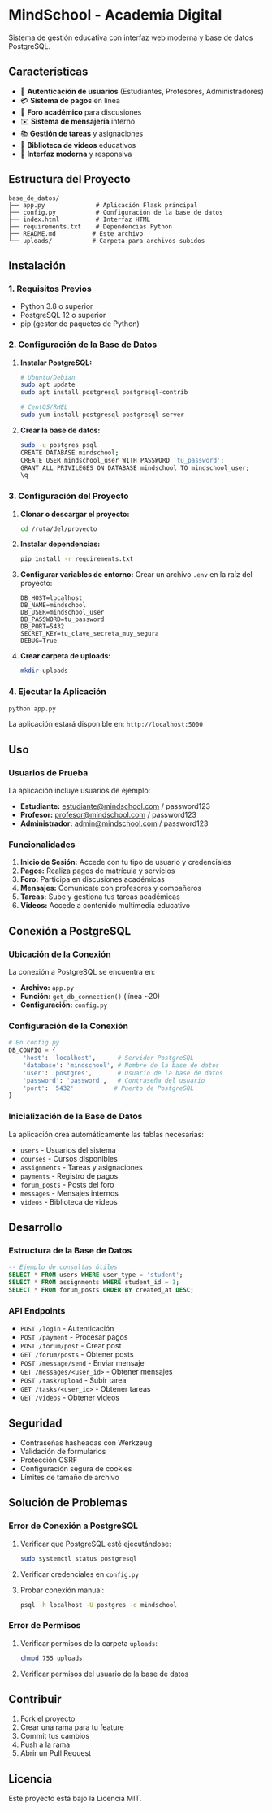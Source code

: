 # MindSchool - Academia Digital

Sistema de gestión educativa con interfaz web moderna y base de datos PostgreSQL.

## Características

- 🔐 **Autenticación de usuarios** (Estudiantes, Profesores, Administradores)
- 💳 **Sistema de pagos** en línea
- 💬 **Foro académico** para discusiones
- ✉️ **Sistema de mensajería** interno
- 📚 **Gestión de tareas** y asignaciones
- 🎥 **Biblioteca de videos** educativos
- 🎨 **Interfaz moderna** y responsiva

## Estructura del Proyecto

```
base_de_datos/
├── app.py              # Aplicación Flask principal
├── config.py           # Configuración de la base de datos
├── index.html          # Interfaz HTML
├── requirements.txt    # Dependencias Python
├── README.md          # Este archivo
└── uploads/           # Carpeta para archivos subidos
```

## Instalación

### 1. Requisitos Previos

- Python 3.8 o superior
- PostgreSQL 12 o superior
- pip (gestor de paquetes de Python)

### 2. Configuración de la Base de Datos

1. **Instalar PostgreSQL:**
   ```bash
   # Ubuntu/Debian
   sudo apt update
   sudo apt install postgresql postgresql-contrib
   
   # CentOS/RHEL
   sudo yum install postgresql postgresql-server
   ```

2. **Crear la base de datos:**
   ```bash
   sudo -u postgres psql
   CREATE DATABASE mindschool;
   CREATE USER mindschool_user WITH PASSWORD 'tu_password';
   GRANT ALL PRIVILEGES ON DATABASE mindschool TO mindschool_user;
   \q
   ```

### 3. Configuración del Proyecto

1. **Clonar o descargar el proyecto:**
   ```bash
   cd /ruta/del/proyecto
   ```

2. **Instalar dependencias:**
   ```bash
   pip install -r requirements.txt
   ```

3. **Configurar variables de entorno:**
   Crear un archivo `.env` en la raíz del proyecto:
   ```env
   DB_HOST=localhost
   DB_NAME=mindschool
   DB_USER=mindschool_user
   DB_PASSWORD=tu_password
   DB_PORT=5432
   SECRET_KEY=tu_clave_secreta_muy_segura
   DEBUG=True
   ```

4. **Crear carpeta de uploads:**
   ```bash
   mkdir uploads
   ```

### 4. Ejecutar la Aplicación

```bash
python app.py
```

La aplicación estará disponible en: `http://localhost:5000`

## Uso

### Usuarios de Prueba

La aplicación incluye usuarios de ejemplo:

- **Estudiante:** estudiante@mindschool.com / password123
- **Profesor:** profesor@mindschool.com / password123
- **Administrador:** admin@mindschool.com / password123

### Funcionalidades

1. **Inicio de Sesión:** Accede con tu tipo de usuario y credenciales
2. **Pagos:** Realiza pagos de matrícula y servicios
3. **Foro:** Participa en discusiones académicas
4. **Mensajes:** Comunícate con profesores y compañeros
5. **Tareas:** Sube y gestiona tus tareas académicas
6. **Videos:** Accede a contenido multimedia educativo

## Conexión a PostgreSQL

### Ubicación de la Conexión

La conexión a PostgreSQL se encuentra en:

- **Archivo:** `app.py`
- **Función:** `get_db_connection()` (línea ~20)
- **Configuración:** `config.py`

### Configuración de la Conexión

```python
# En config.py
DB_CONFIG = {
    'host': 'localhost',      # Servidor PostgreSQL
    'database': 'mindschool', # Nombre de la base de datos
    'user': 'postgres',       # Usuario de la base de datos
    'password': 'password',   # Contraseña del usuario
    'port': '5432'           # Puerto de PostgreSQL
}
```

### Inicialización de la Base de Datos

La aplicación crea automáticamente las tablas necesarias:

- `users` - Usuarios del sistema
- `courses` - Cursos disponibles
- `assignments` - Tareas y asignaciones
- `payments` - Registro de pagos
- `forum_posts` - Posts del foro
- `messages` - Mensajes internos
- `videos` - Biblioteca de videos

## Desarrollo

### Estructura de la Base de Datos

```sql
-- Ejemplo de consultas útiles
SELECT * FROM users WHERE user_type = 'student';
SELECT * FROM assignments WHERE student_id = 1;
SELECT * FROM forum_posts ORDER BY created_at DESC;
```

### API Endpoints

- `POST /login` - Autenticación
- `POST /payment` - Procesar pagos
- `POST /forum/post` - Crear post
- `GET /forum/posts` - Obtener posts
- `POST /message/send` - Enviar mensaje
- `GET /messages/<user_id>` - Obtener mensajes
- `POST /task/upload` - Subir tarea
- `GET /tasks/<user_id>` - Obtener tareas
- `GET /videos` - Obtener videos

## Seguridad

- Contraseñas hasheadas con Werkzeug
- Validación de formularios
- Protección CSRF
- Configuración segura de cookies
- Límites de tamaño de archivo

## Solución de Problemas

### Error de Conexión a PostgreSQL

1. Verificar que PostgreSQL esté ejecutándose:
   ```bash
   sudo systemctl status postgresql
   ```

2. Verificar credenciales en `config.py`

3. Probar conexión manual:
   ```bash
   psql -h localhost -U postgres -d mindschool
   ```

### Error de Permisos

1. Verificar permisos de la carpeta `uploads`:
   ```bash
   chmod 755 uploads
   ```

2. Verificar permisos del usuario de la base de datos

## Contribuir

1. Fork el proyecto
2. Crear una rama para tu feature
3. Commit tus cambios
4. Push a la rama
5. Abrir un Pull Request

## Licencia

Este proyecto está bajo la Licencia MIT. 
